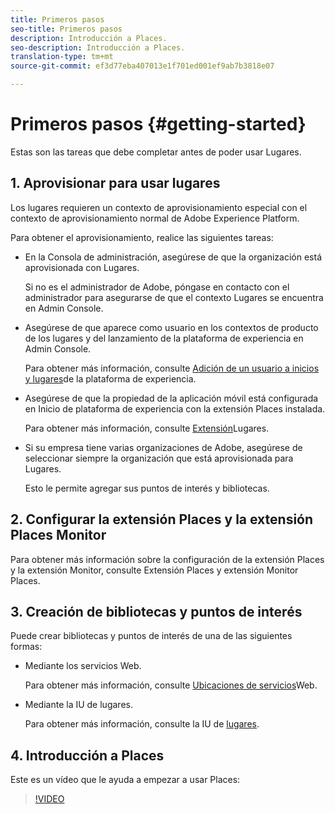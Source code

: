 ```yaml
---
title: Primeros pasos
seo-title: Primeros pasos
description: Introducción a Places.
seo-description: Introducción a Places.
translation-type: tm+mt
source-git-commit: ef3d77eba407013e1f701ed001ef9ab7b3818e07

---
```



# Primeros pasos {#getting-started}

Estas son las tareas que debe completar antes de poder usar Lugares.

## 1. Aprovisionar para usar lugares

Los lugares requieren un contexto de aprovisionamiento especial con el contexto de aprovisionamiento normal de Adobe Experience Platform.

Para obtener el aprovisionamiento, realice las siguientes tareas:

* En la Consola de administración, asegúrese de que la organización está aprovisionada con Lugares.

   Si no es el administrador de Adobe, póngase en contacto con el administrador para asegurarse de que el contexto Lugares se encuentra en Admin Console.

* Asegúrese de que aparece como usuario en los contextos de producto de los lugares y del lanzamiento de la plataforma de experiencia en Admin Console.

   Para obtener más información, consulte [Adición de un usuario a inicios y lugares](/help/adding-a-user-to-places.md)de la plataforma de experiencia.

* Asegúrese de que la propiedad de la aplicación móvil está configurada en Inicio de plataforma de experiencia con la extensión Places instalada.

   Para obtener más información, consulte [Extensión](/help/configure-places-in-the-sdk/places-extension/places-extension.md)Lugares.

* Si su empresa tiene varias organizaciones de Adobe, asegúrese de seleccionar siempre la organización que está aprovisionada para Lugares.

   Esto le permite agregar sus puntos de interés y bibliotecas.

## 2. Configurar la extensión Places y la extensión Places Monitor

Para obtener más información sobre la configuración de la extensión Places y la extensión Monitor, consulte Extensión [](/help/configure-places-in-the-sdk/places-extension/places-extension.md) Places y extensión [](/help/configure-places-in-the-sdk/places-monitor-extension/places-monitor-extension.md)Monitor Places.

## 3. Creación de bibliotecas y puntos de interés

Puede crear bibliotecas y puntos de interés de una de las siguientes formas:

* Mediante los servicios Web.

   Para obtener más información, consulte [Ubicaciones de servicios](/help/places-rest-apis/places-web-services.md)Web.

* Mediante la IU de lugares.

   Para obtener más información, consulte la IU de [lugares](/help/places-database-management-1/places-database-management.md).

## 4. Introducción a Places

Este es un vídeo que le ayuda a empezar a usar Places:

>[!VIDEO](https://www.youtube.com/watch?v=aV6i_ayxWCw)